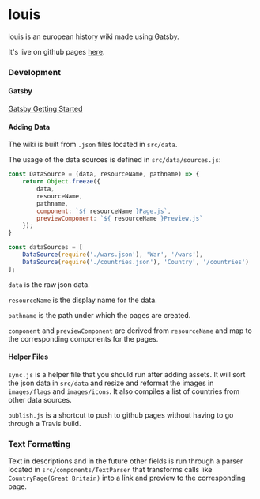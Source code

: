 # louis

louis is an european history wiki made using Gatsby.

It's live on github pages [here](https://kajchang.github.io/louis/).

### Development

#### Gatsby

[Gatsby Getting Started](https://www.gatsbyjs.org/docs/)

#### Adding Data

The wiki is built from `.json` files located in `src/data`.

The usage of the data sources is defined in `src/data/sources.js`:

```js
const DataSource = (data, resourceName, pathname) => {
    return Object.freeze({
        data,
        resourceName,
        pathname,
        component: `${ resourceName }Page.js`,
        previewComponent: `${ resourceName }Preview.js`
    });
}

const dataSources = [
    DataSource(require('./wars.json'), 'War', '/wars'),
    DataSource(require('./countries.json'), 'Country', '/countries')
];
```

`data` is the raw json data.

`resourceName` is the display name for the data.

`pathname` is the path under which the pages are created.

`component` and `previewComponent` are derived from `resourceName` and map to the corresponding components for the pages.

#### Helper Files

`sync.js` is a helper file that you should run after adding assets. It will sort the json data in `src/data` and resize and reformat the images in `images/flags` and `images/icons`. It also compiles a list of countries from other data sources.

`publish.js` is a shortcut to push to github pages without having to go through a Travis build.

### Text Formatting

Text in descriptions and in the future other fields is run through a parser located in `src/components/TextParser` that transforms calls like `CountryPage(Great Britain)` into a link and preview to the corresponding page.
